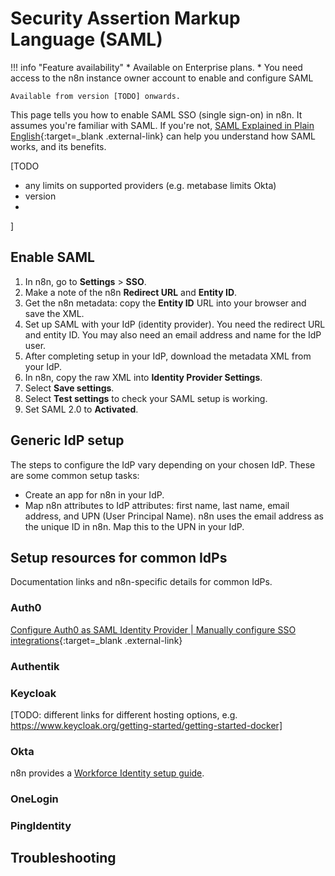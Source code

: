 # Security Assertion Markup Language (SAML)

!!! info "Feature availability"
	* Available on Enterprise plans.
	* You need access to the n8n instance owner account to enable and configure SAML

	Available from version [TODO] onwards.

This page tells you how to enable SAML SSO (single sign-on) in n8n. It assumes you're familiar with SAML. If you're not, [SAML Explained in Plain English](https://www.onelogin.com/learn/saml){:target=_blank .external-link} can help you understand how SAML works, and its benefits.

[TODO

- any limits on supported providers (e.g. metabase limits Okta)
- version
- 
]

## Enable SAML


1. In n8n, go to **Settings** > **SSO**.
1. Make a note of the n8n **Redirect URL** and **Entity ID**.
1. Get the n8n metadata: copy the **Entity ID** URL into your browser and save the XML.
1. Set up SAML with your IdP (identity provider). You need the redirect URL and entity ID. You may also need an email address and name for the IdP user.
1. After completing setup in your IdP, download the metadata XML from your IdP.
1. In n8n, copy the raw XML into **Identity Provider Settings**.
1. Select **Save settings**.
1. Select **Test settings** to check your SAML setup is working.
1. Set SAML 2.0 to **Activated**.


## Generic IdP setup

The steps to configure the IdP vary depending on your chosen IdP. These are some common setup tasks:

* Create an app for n8n in your IdP.
* Map n8n attributes to IdP attributes: first name, last name, email address, and UPN (User Principal Name). n8n uses the email address as the unique ID in n8n. Map this to the UPN in your IdP.

## Setup resources for common IdPs

Documentation links and n8n-specific details for common IdPs.

### Auth0

[Configure Auth0 as SAML Identity Provider | Manually configure SSO integrations](https://auth0.com/docs/authenticate/protocols/saml/saml-sso-integrations/configure-auth0-saml-identity-provider#manually-configure-sso-integrations){:target=_blank .external-link}


### Authentik

### Keycloak

[TODO: different links for different hosting options, e.g. https://www.keycloak.org/getting-started/getting-started-docker]

### Okta

n8n provides a [Workforce Identity setup guide](/user-management/saml/okta/).

### OneLogin

### PingIdentity

## Troubleshooting

